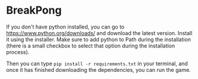 # BreakPong

If you don't have python installed, you can go to https://www.python.org/downloads/ and download the latest version. Install it using the installer. Make sure to add python to Path during the installation (there is a small checkbox to select that option during the installation process).

Then you can type `pip install -r requirements.txt` in your terminal, and once it has finished downloading the dependencies, you can run the game.

